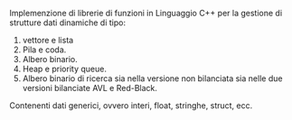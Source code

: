 Implemenzione di librerie di funzioni in Linguaggio C++ per la gestione di strutture dati dinamiche
di tipo:
1) vettore e lista
2) Pila e coda.
3) Albero binario.
4) Heap e priority queue.
5) Albero binario di ricerca sia nella versione non bilanciata sia nelle due versioni bilanciate AVL e Red-Black.

Contenenti dati generici, ovvero interi, float, stringhe, struct, ecc.
